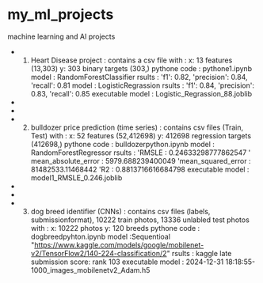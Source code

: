 # my_ml_projects
machine learning and AI projects

* 1. Heart Disease project : 
  contains a csv file with :
    x: 13 features (13,303)
    y: 303 binary targets (303,)
    pythone code : pythone1.ipynb
    model : RandomForestClassifier
    rsults : 'f1': 0.82, 'precision': 0.84, 'recall': 0.81
    model : LogisticRegrassion
    rsults : 'f1': 0.84, 'precision': 0.83, 'recall': 0.85
    executable model : Logistic_Regrassion_88.joblib
 *
 *
 * 2. bulldozer price prediction (time series) :
   contains csv files (Train, Test) with :
    x: 52 features (52,412698)
    y: 412698 regression targets (412698,)
    pythone code : bulldozerpython.ipynb
    model : RandomForestRegressor
    rsults : 'RMSLE : 0.24633298777862547
             ' mean_absolute_error : 5979.688239400049
             'mean_squared_error : 81482533.11468442
             'R2 : 0.8813716616684798
    executable model : model1_RMSLE_0.246.joblib
  *
  *
  * 3. dog breed identifier (CNNs) :
      contains csv files (labels, submissionformat), 10222 train photos, 13336 unlabled test photos with :
        x: 10222 photos
        y: 120 breeds 
        pythone code : dogbreedpyhton.ipynb
        model :Sequentioal "https://www.kaggle.com/models/google/mobilenet-v2/TensorFlow2/140-224-classification/2"
        rsults : kaggle late submission score: rank 103 
        executable model : 2024-12-31 18:18:55-1000_images_mobilenetv2_Adam.h5
